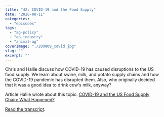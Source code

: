 ```yaml
---
title: "42: COVID-19 and the Food Supply"
date: "2020-08-11"
categories: 
  - "episodes"
tags: 
  - "ag-policy"
  - "ag-industry"
  - "animal-ag"
coverImage: "./200809_covid.jpg"
slug: ""
excerpt: ""
---
```


Chris and Hallie discuss how COVID-19 has caused disruptions to the US food supply. We learn about swine, milk, and potato supply chains and how the COVID-19 pandemic has disrupted them. Also, who originally decided that it was a good idea to drink cow's milk, anyway?

Article Hallie wrote about this topic: [COVID-19 and the US Food Supply Chain: What Happened?](https://sustainablefoodcenter.org/latest/blog/covid-19-and-the-us-food-supply-chain-what-happened)

[Read the transcript](https://www.onetogrowonpod.com/42-covid-19-and-the-food-supply-transcript/).
